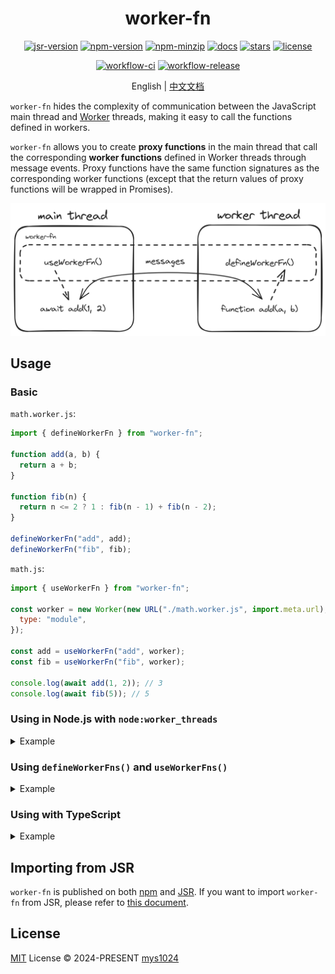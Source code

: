 <div align="center">

# worker-fn

[![jsr-version](https://img.shields.io/jsr/v/@mys/worker-fn?style=flat-square&color=%23f7df1e)](https://jsr.io/@mys/worker-fn)
[![npm-version](https://img.shields.io/npm/v/worker-fn?style=flat-square&color=%23cb3837)](https://www.npmjs.com/package/worker-fn)
[![npm-minzip](https://img.shields.io/bundlephobia/minzip/worker-fn?style=flat-square&label=minzip)](https://bundlephobia.com/package/worker-fn)
[![docs](https://img.shields.io/badge/docs-reference-blue?style=flat-square)](https://jsr.io/@mys/worker-fn/doc?style=flat-square)
[![stars](https://img.shields.io/github/stars/mys1024/worker-fn?style=flat-square)](https://github.com/mys1024/worker-fn)
[![license](https://img.shields.io/github/license/mys1024/worker-fn?&style=flat-square)](./LICENSE)

[![workflow-ci](https://img.shields.io/github/actions/workflow/status/mys1024/worker-fn/ci.yml?label=ci&style=flat-square)](https://github.com/mys1024/worker-fn/actions/workflows/ci.yml)
[![workflow-release](https://img.shields.io/github/actions/workflow/status/mys1024/worker-fn/release.yml?label=release&style=flat-square)](https://github.com/mys1024/worker-fn/actions/workflows/release.yml)

English | [中文文档](./README_zh.md)

</div>

`worker-fn` hides the complexity of communication between the JavaScript main
thread and [Worker](https://developer.mozilla.org/docs/Web/API/Web_Workers_API)
threads, making it easy to call the functions defined in workers.

`worker-fn` allows you to create **proxy functions** in the main thread that
call the corresponding **worker functions** defined in Worker threads through
message events. Proxy functions have the same function signatures as the
corresponding worker functions (except that the return values of proxy functions
will be wrapped in Promises).

![concepts](./docs/concepts.png)

## Usage

### Basic

`math.worker.js`:

```javascript
import { defineWorkerFn } from "worker-fn";

function add(a, b) {
  return a + b;
}

function fib(n) {
  return n <= 2 ? 1 : fib(n - 1) + fib(n - 2);
}

defineWorkerFn("add", add);
defineWorkerFn("fib", fib);
```

`math.js`:

```javascript
import { useWorkerFn } from "worker-fn";

const worker = new Worker(new URL("./math.worker.js", import.meta.url), {
  type: "module",
});

const add = useWorkerFn("add", worker);
const fib = useWorkerFn("fib", worker);

console.log(await add(1, 2)); // 3
console.log(await fib(5)); // 5
```

### Using in Node.js with `node:worker_threads`

<details>

<summary>Example</summary>

`math.worker.js`:

```javascript
import { parentPort } from "node:worker_threads";
import { defineWorkerFn } from "worker-fn";

function add(a, b) {
  return a + b;
}

function fib(n) {
  return n <= 2 ? 1 : fib(n - 1) + fib(n - 2);
}

defineWorkerFn("add", add, { port: parentPort });
defineWorkerFn("fib", fib, { port: parentPort });
```

`math.js`:

```javascript
import { Worker } from "node:worker_threads";
import { useWorkerFn } from "worker-fn";

const worker = new Worker(new URL("./math.worker.js", import.meta.url));

const add = useWorkerFn("add", worker);
const fib = useWorkerFn("fib", worker);

console.log(await add(1, 2)); // 3
console.log(await fib(5)); // 5
```

</details>

### Using `defineWorkerFns()` and `useWorkerFns()`

<details>

<summary>Example</summary>

`math.worker.js`:

```javascript
import { defineWorkerFns } from "worker-fn";

const fns = {
  add(a, b) {
    return a + b;
  },
  fib(n) {
    return n <= 2 ? 1 : fns.fib(n - 1) + fns.fib(n - 2);
  },
};

defineWorkerFns(fns);
```

`math.js`:

```javascript
import { useWorkerFns } from "worker-fn";

const worker = new Worker(new URL("./math.worker.js", import.meta.url), {
  type: "module",
});

const { add, fib } = useWorkerFns(worker);

console.log(await add(1, 2)); // 3
console.log(await fib(5)); // 5
```

</details>

### Using with TypeScript

<details>

<summary>Example</summary>

`math.worker.ts`:

```typescript
import { defineWorkerFn } from "worker-fn";

function add(a: number, b: number) {
  return a + b;
}

function fib(n: number): number {
  return n <= 2 ? 1 : fib(n - 1) + fib(n - 2);
}

defineWorkerFn("add", add);
defineWorkerFn("fib", fib);

export type Add = typeof add;
export type Fib = typeof fib;
```

`math.ts`:

```typescript
import { useWorkerFn } from "worker-fn";
import type { Add, Fib } from "./math.worker.ts";

const worker = new Worker(new URL("./math.worker.ts", import.meta.url), {
  type: "module",
});

const add = useWorkerFn<Add>("add", worker);
const fib = useWorkerFn<Fib>("fib", worker);

console.log(await add(1, 2)); // 3
console.log(await fib(5)); // 5
```

</details>

## Importing from JSR

`worker-fn` is published on both [npm](https://www.npmjs.com/package/worker-fn)
and [JSR](https://jsr.io/@mys/worker-fn). If you want to import `worker-fn` from
JSR, please refer to
[this document](https://jsr.io/docs/introduction#using-jsr-packages).

## License

[MIT](./LICENSE) License &copy; 2024-PRESENT
[mys1024](https://github.com/mys1024)
